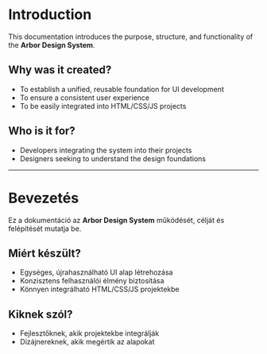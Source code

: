 <!-- ENG -->
# Introduction

This documentation introduces the purpose, structure, and functionality of the **Arbor Design System**.

## Why was it created?

- To establish a unified, reusable foundation for UI development  
- To ensure a consistent user experience  
- To be easily integrated into HTML/CSS/JS projects

## Who is it for?

- Developers integrating the system into their projects  
- Designers seeking to understand the design foundations

---

<!-- HUN -->
# Bevezetés

Ez a dokumentáció az **Arbor Design System** működését, célját és felépítését mutatja be.

## Miért készült?

- Egységes, újrahasználható UI alap létrehozása
- Konzisztens felhasználói élmény biztosítása
- Könnyen integrálható HTML/CSS/JS projektekbe

## Kiknek szól?

- Fejlesztőknek, akik projektekbe integrálják
- Dizájnereknek, akik megértik az alapokat